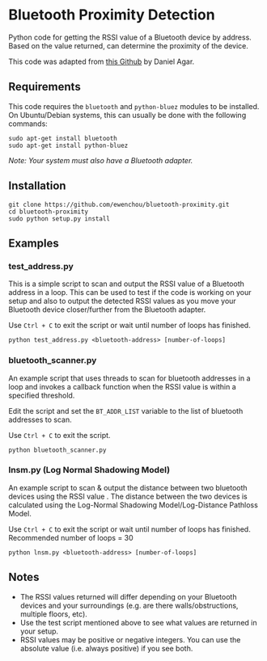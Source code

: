 # Bluetooth Proximity Detection

Python code for getting the RSSI value of a Bluetooth device by address. Based on the value returned, can determine the proximity of the device.

This code was adapted from [this Github](https://github.com/dagar/bluetooth-proximity) by Daniel Agar.

## Requirements

This code requires the `bluetooth` and `python-bluez` modules to be installed. On Ubuntu/Debian systems, this can usually be done with the following commands:

```
sudo apt-get install bluetooth
sudo apt-get install python-bluez
```

*Note: Your system must also have a Bluetooth adapter.*

## Installation

```
git clone https://github.com/ewenchou/bluetooth-proximity.git
cd bluetooth-proximity
sudo python setup.py install
```
## Examples

### test_address.py

This is a simple script to scan and output the RSSI value of a Bluetooth address in a loop. This can be used to test if the code is working on your setup and also to output the detected RSSI values as you move your Bluetooth device closer/further from the Bluetooth adapter.

Use `Ctrl + C` to exit the script or wait until number of loops has finished.

```
python test_address.py <bluetooth-address> [number-of-loops]
```

### bluetooth_scanner.py

An example script that uses threads to scan for bluetooth addresses in a loop and invokes a callback function when the RSSI value is within a specified threshold.

Edit the script and set the `BT_ADDR_LIST` variable to the list of bluetooth addresses to scan.

Use `Ctrl + C` to exit the script.

```
python bluetooth_scanner.py
```

### lnsm.py (Log Normal Shadowing Model)

An example script to scan & output the distance between two bluetooth devices using the RSSI value . The distance between the two devices is calculated using the Log-Normal Shadowing Model/Log-Distance Pathloss Model.

Use `Ctrl + C` to exit the script or wait until number of loops has finished. Recommended number of loops = 30

```
python lnsm.py <bluetooth-address> [number-of-loops]
```
## Notes

* The RSSI values returned will differ depending on your Bluetooth devices and your surroundings (e.g. are there walls/obstructions, multiple floors, etc).
* Use the test script mentioned above to see what values are returned in your setup.
* RSSI values may be positive or negative integers. You can use the absolute value (i.e. always positive) if you see both.




